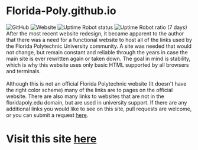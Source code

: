 # Florida-Poly.github.io
![GitHub](https://img.shields.io/github/license/Florida-Poly/Florida-Poly.github.io?color=lime-green)
![Website](https://img.shields.io/website?down_color=red&down_message=offline&up_color=lime-green&up_message=online&url=https%3A%2F%2Fflorida-poly.github.io%2F)
![Uptime Robot status](https://img.shields.io/uptimerobot/status/m785443683-19621e06c4f2374eda1a8238)
![Uptime Robot ratio (7 days)](https://img.shields.io/uptimerobot/ratio/7/m785443683-19621e06c4f2374eda1a8238?color=lime-green)
<BR>
After the most recent website redesign, it became apparent to the author that there was a need for a functional website to host all of the links used by the Florida Polytechnic University community. A site was needed that would not change, but remain constant and reliable through the years in case the main site is ever rewritten again or taken down. The goal in mind is stability, which is why this website uses only basic HTML supported by all browsers and terminals.
<BR>
<BR>
Although this is not an official Florida Polytechnic website (It doesn't have the right color scheme) many of the links are to pages on the official website. There are also many links to websites that are not in the floridapoly.edu domain, but are used in university support. If there are any additional links you would like to see on this site, pull requests are welcome, or you can submit a request [here](https://github.com/Florida-Poly/Florida-Poly.github.io/issues).
# Visit this site [here](https://florida-poly.github.io/)
